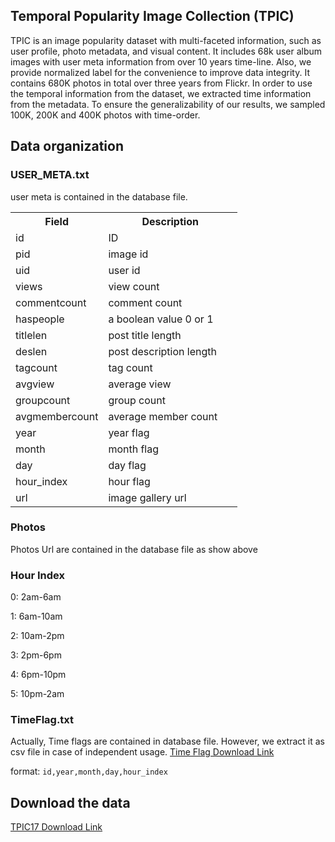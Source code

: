 ## Temporal Popularity Image Collection (TPIC)
TPIC is an image popularity dataset with multi-faceted information, such as user profile, photo metadata, and visual content. It includes 68k user album images with user meta information from over 10 years time-line. Also, we provide normalized label for the convenience to improve data integrity.  It contains 680K photos in total over three years from Flickr. In order to use the temporal information from the dataset, we extracted time information from the metadata. To ensure the generalizability of our results, we sampled 100K, 200K and 400K photos with time-order. 

## Data organization
### USER_META.txt
user meta is contained in the database file.

<table class="tg" style="undefined;table-layout: fixed; width: 363px">
<colgroup>
<col style="width: 120px">
<col style="width: 243px">
</colgroup>
  <tr>
    <th class="tg-9hbo">Field</th>
    <th class="tg-9hbo">Description</th>
  </tr>
  <tr>
    <td class="tg-yw4l">id</td>
    <td class="tg-yw4l">ID</td>
  </tr>
  <tr>
    <td class="tg-yw4l">pid</td>
    <td class="tg-yw4l">image id</td>
  </tr>
  <tr>
    <td class="tg-yw4l">uid</td>
    <td class="tg-yw4l">user id</td>
  </tr>
  <tr>
    <td class="tg-yw4l">views</td>
    <td class="tg-yw4l">view count</td>
  </tr>
  <tr>
    <td class="tg-yw4l">commentcount</td>
    <td class="tg-yw4l">comment count</td>
  </tr>
  <tr>
    <td class="tg-yw4l">haspeople</td>
    <td class="tg-yw4l">a boolean value 0 or 1</td>
  </tr>
  <tr>
    <td class="tg-yw4l">titlelen</td>
    <td class="tg-yw4l">post title length</td>
  </tr>
  <tr>
    <td class="tg-yw4l">deslen</td>
    <td class="tg-yw4l">post description length</td>
  </tr>
  <tr>
    <td class="tg-yw4l">tagcount</td>
    <td class="tg-yw4l">tag count</td>
  </tr>
  <tr>
    <td class="tg-yw4l">avgview</td>
    <td class="tg-yw4l">average view</td>
  </tr>
  <tr>
    <td class="tg-yw4l">groupcount</td>
    <td class="tg-yw4l">group count</td>
  </tr>
  <tr>
    <td class="tg-yw4l">avgmembercount</td>
    <td class="tg-yw4l">average member count</td>
  </tr>
  <tr>
    <td class="tg-yw4l">year</td>
    <td class="tg-yw4l">year flag</td>
  </tr>
  <tr>
    <td class="tg-yw4l">month</td>
    <td class="tg-yw4l">month flag</td>
  </tr>
  <tr>
    <td class="tg-yw4l">day</td>
    <td class="tg-yw4l">day flag</td>
  </tr>
  <tr>
    <td class="tg-yw4l">hour_index</td>
    <td class="tg-yw4l">hour flag</td>
  </tr>
  <tr>
    <td class="tg-yw4l">url</td>
    <td class="tg-yw4l">image gallery url</td>
  </tr>
</table>


### Photos
Photos Url are contained in the database file as show above

### Hour Index
0: 2am-6am

1: 6am-10am

2: 10am-2pm

3: 2pm-6pm

4: 6pm-10pm

5: 10pm-2am

### TimeFlag.txt
Actually, Time flags are contained in database file. However, we extract it as csv file in case of independent usage.
[Time Flag Download Link](https://drive.google.com/open?id=0B7yqoohfGsHNQVRKQlJHYzZTZ2c)

format:
`id,year,month,day,hour_index`
## Download the data
[TPIC17 Download Link](https://drive.google.com/open?id=0B7yqoohfGsHNUmEyeVVtai12YjA)
